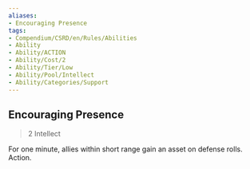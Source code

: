 ```yaml
---
aliases:
- Encouraging Presence
tags:
- Compendium/CSRD/en/Rules/Abilities
- Ability
- Ability/ACTION
- Ability/Cost/2
- Ability/Tier/Low
- Ability/Pool/Intellect
- Ability/Categories/Support
---
```


  
## Encouraging Presence  
>2  Intellect  
  
For one minute, allies within short range gain an asset on defense rolls. Action.